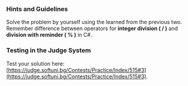 ﻿### Hints and Guidelines

Solve the problem by yourself using the learned from the previous two. Remember difference between operators for **integer division ( __/__ )** and **division with reminder ( __%__ )** in C#.


### Testing in the Judge System

Test your solution here: [https://judge.softuni.bg/Contests/Practice/Index/515#3](https://judge.softuni.bg/Contests/Practice/Index/515#3).